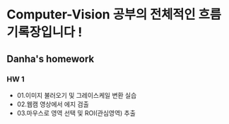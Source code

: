 # Computer-Vision 공부의 전체적인 흐름 기록장입니다 !
## Danha's homework
### HW 1
- 01.이미지 불러오기 및 그레이스케일 변환 실습
- 02.웹캠 영상에서 에지 검출
- 03.마우스로 영역 선택 및 ROI(관심영역) 추출
